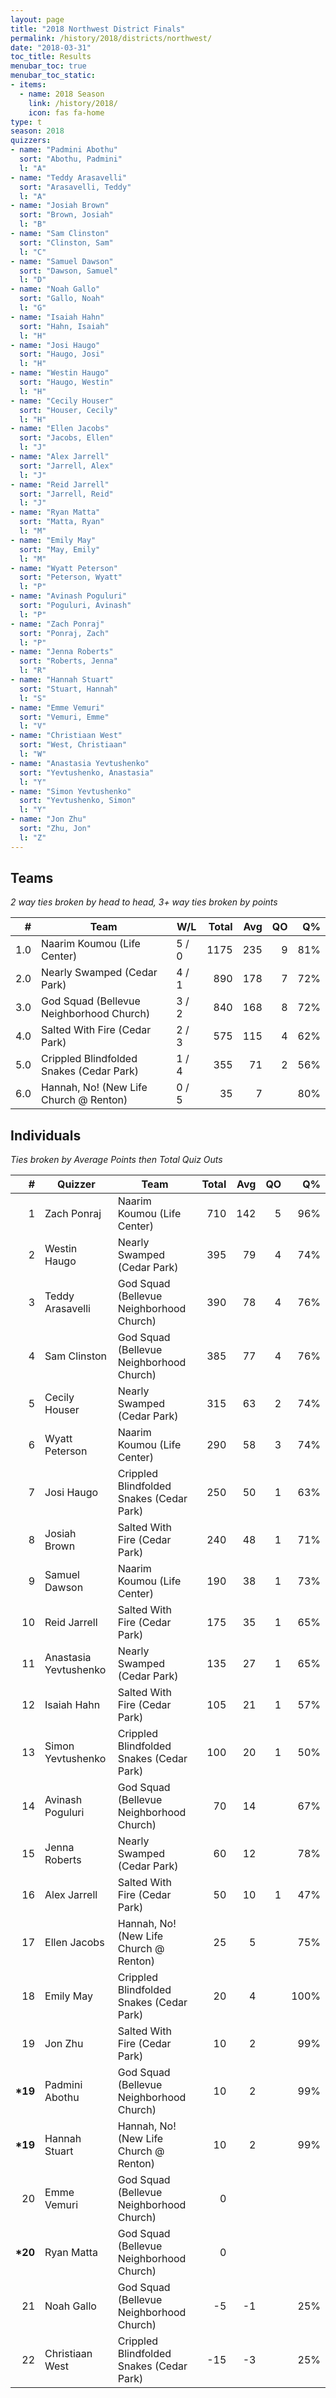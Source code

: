 ```yaml
---
layout: page
title: "2018 Northwest District Finals"
permalink: /history/2018/districts/northwest/
date: "2018-03-31"
toc_title: Results
menubar_toc: true
menubar_toc_static:
- items:
  - name: 2018 Season
    link: /history/2018/
    icon: fas fa-home
type: t
season: 2018
quizzers:
- name: "Padmini Abothu"
  sort: "Abothu, Padmini"
  l: "A"
- name: "Teddy Arasavelli"
  sort: "Arasavelli, Teddy"
  l: "A"
- name: "Josiah Brown"
  sort: "Brown, Josiah"
  l: "B"
- name: "Sam Clinston"
  sort: "Clinston, Sam"
  l: "C"
- name: "Samuel Dawson"
  sort: "Dawson, Samuel"
  l: "D"
- name: "Noah Gallo"
  sort: "Gallo, Noah"
  l: "G"
- name: "Isaiah Hahn"
  sort: "Hahn, Isaiah"
  l: "H"
- name: "Josi Haugo"
  sort: "Haugo, Josi"
  l: "H"
- name: "Westin Haugo"
  sort: "Haugo, Westin"
  l: "H"
- name: "Cecily Houser"
  sort: "Houser, Cecily"
  l: "H"
- name: "Ellen Jacobs"
  sort: "Jacobs, Ellen"
  l: "J"
- name: "Alex Jarrell"
  sort: "Jarrell, Alex"
  l: "J"
- name: "Reid Jarrell"
  sort: "Jarrell, Reid"
  l: "J"
- name: "Ryan Matta"
  sort: "Matta, Ryan"
  l: "M"
- name: "Emily May"
  sort: "May, Emily"
  l: "M"
- name: "Wyatt Peterson"
  sort: "Peterson, Wyatt"
  l: "P"
- name: "Avinash Poguluri"
  sort: "Poguluri, Avinash"
  l: "P"
- name: "Zach Ponraj"
  sort: "Ponraj, Zach"
  l: "P"
- name: "Jenna Roberts"
  sort: "Roberts, Jenna"
  l: "R"
- name: "Hannah Stuart"
  sort: "Stuart, Hannah"
  l: "S"
- name: "Emme Vemuri"
  sort: "Vemuri, Emme"
  l: "V"
- name: "Christiaan West"
  sort: "West, Christiaan"
  l: "W"
- name: "Anastasia Yevtushenko"
  sort: "Yevtushenko, Anastasia"
  l: "Y"
- name: "Simon Yevtushenko"
  sort: "Yevtushenko, Simon"
  l: "Y"
- name: "Jon Zhu"
  sort: "Zhu, Jon"
  l: "Z"
---
```


## Teams

*2 way ties broken by head to head, 3+ way ties broken by points*

|    # | Team                                     | W/L   | Total |  Avg |   QO |   Q% |
| ---: | ---------------------------------------- | ----- | ----: | ---: | ---: | ---: |
|  1.0 | Naarim Koumou (Life Center)              | 5 / 0 |  1175 |  235 |    9 |  81% |
|  2.0 | Nearly Swamped (Cedar Park)              | 4 / 1 |   890 |  178 |    7 |  72% |
|  3.0 | God Squad (Bellevue Neighborhood Church) | 3 / 2 |   840 |  168 |    8 |  72% |
|  4.0 | Salted With Fire (Cedar Park)            | 2 / 3 |   575 |  115 |    4 |  62% |
|  5.0 | Crippled Blindfolded Snakes (Cedar Park) | 1 / 4 |   355 |   71 |    2 |  56% |
|  6.0 | Hannah, No! (New Life Church @ Renton)   | 0 / 5 |    35 |    7 |      |  80% |

## Individuals

*Ties broken by Average Points then Total Quiz Outs*

|        # | Quizzer               | Team                                     | Total |  Avg |   QO |   Q% |
| -------: | --------------------- | ---------------------------------------- | ----: | ---: | ---: | ---: |
|        1 | Zach Ponraj           | Naarim Koumou (Life Center)              |   710 |  142 |    5 |  96% |
|        2 | Westin Haugo          | Nearly Swamped (Cedar Park)              |   395 |   79 |    4 |  74% |
|        3 | Teddy Arasavelli      | God Squad (Bellevue Neighborhood Church) |   390 |   78 |    4 |  76% |
|        4 | Sam Clinston          | God Squad (Bellevue Neighborhood Church) |   385 |   77 |    4 |  76% |
|        5 | Cecily Houser         | Nearly Swamped (Cedar Park)              |   315 |   63 |    2 |  74% |
|        6 | Wyatt Peterson        | Naarim Koumou (Life Center)              |   290 |   58 |    3 |  74% |
|        7 | Josi Haugo            | Crippled Blindfolded Snakes (Cedar Park) |   250 |   50 |    1 |  63% |
|        8 | Josiah Brown          | Salted With Fire (Cedar Park)            |   240 |   48 |    1 |  71% |
|        9 | Samuel Dawson         | Naarim Koumou (Life Center)              |   190 |   38 |    1 |  73% |
|       10 | Reid Jarrell          | Salted With Fire (Cedar Park)            |   175 |   35 |    1 |  65% |
|       11 | Anastasia Yevtushenko | Nearly Swamped (Cedar Park)              |   135 |   27 |    1 |  65% |
|       12 | Isaiah Hahn           | Salted With Fire (Cedar Park)            |   105 |   21 |    1 |  57% |
|       13 | Simon Yevtushenko     | Crippled Blindfolded Snakes (Cedar Park) |   100 |   20 |    1 |  50% |
|       14 | Avinash Poguluri      | God Squad (Bellevue Neighborhood Church) |    70 |   14 |      |  67% |
|       15 | Jenna Roberts         | Nearly Swamped (Cedar Park)              |    60 |   12 |      |  78% |
|       16 | Alex Jarrell          | Salted With Fire (Cedar Park)            |    50 |   10 |    1 |  47% |
|       17 | Ellen Jacobs          | Hannah, No! (New Life Church @ Renton)   |    25 |    5 |      |  75% |
|       18 | Emily May             | Crippled Blindfolded Snakes (Cedar Park) |    20 |    4 |      | 100% |
|       19 | Jon Zhu               | Salted With Fire (Cedar Park)            |    10 |    2 |      |  99% |
| **\*19** | Padmini Abothu        | God Squad (Bellevue Neighborhood Church) |    10 |    2 |      |  99% |
| **\*19** | Hannah Stuart         | Hannah, No! (New Life Church @ Renton)   |    10 |    2 |      |  99% |
|       20 | Emme Vemuri           | God Squad (Bellevue Neighborhood Church) |     0 |      |      |      |
| **\*20** | Ryan Matta            | God Squad (Bellevue Neighborhood Church) |     0 |      |      |      |
|       21 | Noah Gallo            | God Squad (Bellevue Neighborhood Church) |    -5 |   -1 |      |  25% |
|       22 | Christiaan West       | Crippled Blindfolded Snakes (Cedar Park) |   -15 |   -3 |      |  25% |